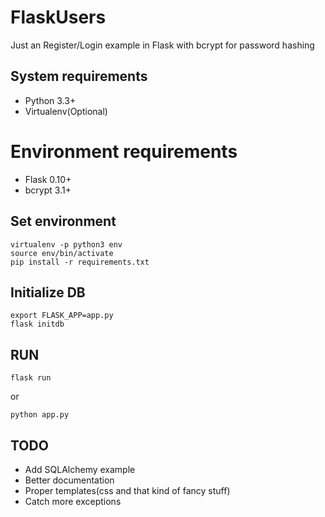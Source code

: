 # FlaskUsers

Just an Register/Login example in Flask with bcrypt for password hashing

## System requirements
* Python 3.3+
* Virtualenv(Optional)

# Environment requirements
* Flask 0.10+
* bcrypt 3.1+

## Set environment
```
virtualenv -p python3 env
source env/bin/activate
pip install -r requirements.txt
```

## Initialize DB
```
export FLASK_APP=app.py
flask initdb
```

## RUN
```
flask run
```
or
```
python app.py
```

## TODO
* Add SQLAlchemy example
* Better documentation
* Proper templates(css and that kind of fancy stuff)
* Catch more exceptions
